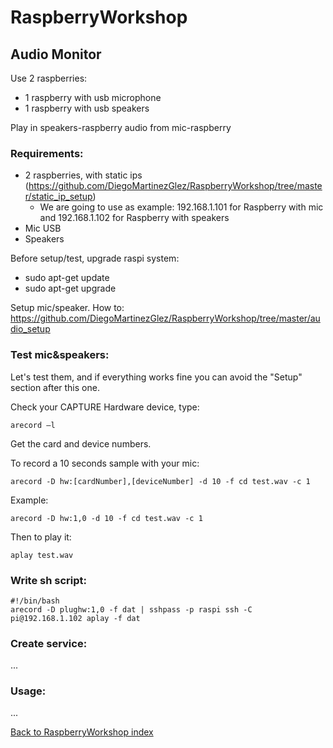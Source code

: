 # RaspberryWorkshop

## Audio Monitor
Use 2 raspberries:
- 1 raspberry with usb microphone
- 1 raspberry with usb speakers

Play in speakers-raspberry audio from mic-raspberry

### Requirements:
- 2 raspberries, with static ips (https://github.com/DiegoMartinezGlez/RaspberryWorkshop/tree/master/static_ip_setup)
  - We are going to use as example: 192.168.1.101 for Raspberry with mic and 192.168.1.102 for Raspberry with speakers
- Mic USB
- Speakers

Before setup/test, upgrade raspi system:
- sudo apt-get update
- sudo apt-get upgrade

Setup mic/speaker. How to: https://github.com/DiegoMartinezGlez/RaspberryWorkshop/tree/master/audio_setup

### Test mic&speakers:
Let's test them, and if everything works fine you can avoid the "Setup" section after this one.

Check your CAPTURE Hardware device, type:
```
arecord –l
```
Get the card and device numbers.

To record a 10 seconds sample with your mic:
```
arecord -D hw:[cardNumber],[deviceNumber] -d 10 -f cd test.wav -c 1
```
Example:
```
arecord -D hw:1,0 -d 10 -f cd test.wav -c 1
```

Then to play it:
```
aplay test.wav
```

### Write sh script:
```
#!/bin/bash
arecord -D plughw:1,0 -f dat | sshpass -p raspi ssh -C pi@192.168.1.102 aplay -f dat
```

### Create service:
...

### Usage:
...

[Back to RaspberryWorkshop index](https://github.com/DiegoMartinezGlez/RaspberryWorkshop)
